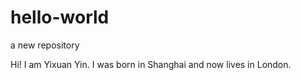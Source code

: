 # hello-world
a new repository

Hi! I am Yixuan Yin. I was born in Shanghai and now lives in London.
